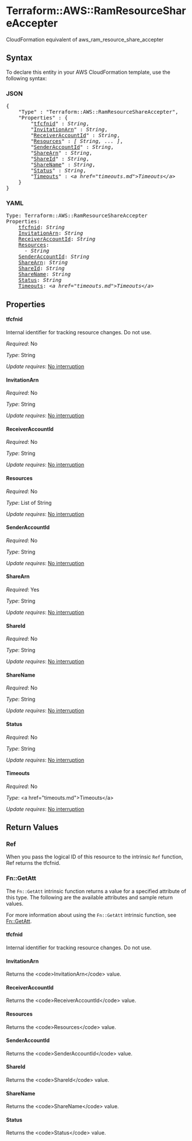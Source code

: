 # Terraform::AWS::RamResourceShareAccepter

CloudFormation equivalent of aws_ram_resource_share_accepter

## Syntax

To declare this entity in your AWS CloudFormation template, use the following syntax:

### JSON

<pre>
{
    "Type" : "Terraform::AWS::RamResourceShareAccepter",
    "Properties" : {
        "<a href="#tfcfnid" title="tfcfnid">tfcfnid</a>" : <i>String</i>,
        "<a href="#invitationarn" title="InvitationArn">InvitationArn</a>" : <i>String</i>,
        "<a href="#receiveraccountid" title="ReceiverAccountId">ReceiverAccountId</a>" : <i>String</i>,
        "<a href="#resources" title="Resources">Resources</a>" : <i>[ String, ... ]</i>,
        "<a href="#senderaccountid" title="SenderAccountId">SenderAccountId</a>" : <i>String</i>,
        "<a href="#sharearn" title="ShareArn">ShareArn</a>" : <i>String</i>,
        "<a href="#shareid" title="ShareId">ShareId</a>" : <i>String</i>,
        "<a href="#sharename" title="ShareName">ShareName</a>" : <i>String</i>,
        "<a href="#status" title="Status">Status</a>" : <i>String</i>,
        "<a href="#timeouts" title="Timeouts">Timeouts</a>" : <i>&lt;a href=&#34;timeouts.md&#34;&gt;Timeouts&lt;/a&gt;</i>
    }
}
</pre>

### YAML

<pre>
Type: Terraform::AWS::RamResourceShareAccepter
Properties:
    <a href="#tfcfnid" title="tfcfnid">tfcfnid</a>: <i>String</i>
    <a href="#invitationarn" title="InvitationArn">InvitationArn</a>: <i>String</i>
    <a href="#receiveraccountid" title="ReceiverAccountId">ReceiverAccountId</a>: <i>String</i>
    <a href="#resources" title="Resources">Resources</a>: <i>
      - String</i>
    <a href="#senderaccountid" title="SenderAccountId">SenderAccountId</a>: <i>String</i>
    <a href="#sharearn" title="ShareArn">ShareArn</a>: <i>String</i>
    <a href="#shareid" title="ShareId">ShareId</a>: <i>String</i>
    <a href="#sharename" title="ShareName">ShareName</a>: <i>String</i>
    <a href="#status" title="Status">Status</a>: <i>String</i>
    <a href="#timeouts" title="Timeouts">Timeouts</a>: <i>&lt;a href=&#34;timeouts.md&#34;&gt;Timeouts&lt;/a&gt;</i>
</pre>

## Properties

#### tfcfnid

Internal identifier for tracking resource changes. Do not use.

_Required_: No

_Type_: String

_Update requires_: [No interruption](https://docs.aws.amazon.com/AWSCloudFormation/latest/UserGuide/using-cfn-updating-stacks-update-behaviors.html#update-no-interrupt)

#### InvitationArn

_Required_: No

_Type_: String

_Update requires_: [No interruption](https://docs.aws.amazon.com/AWSCloudFormation/latest/UserGuide/using-cfn-updating-stacks-update-behaviors.html#update-no-interrupt)

#### ReceiverAccountId

_Required_: No

_Type_: String

_Update requires_: [No interruption](https://docs.aws.amazon.com/AWSCloudFormation/latest/UserGuide/using-cfn-updating-stacks-update-behaviors.html#update-no-interrupt)

#### Resources

_Required_: No

_Type_: List of String

_Update requires_: [No interruption](https://docs.aws.amazon.com/AWSCloudFormation/latest/UserGuide/using-cfn-updating-stacks-update-behaviors.html#update-no-interrupt)

#### SenderAccountId

_Required_: No

_Type_: String

_Update requires_: [No interruption](https://docs.aws.amazon.com/AWSCloudFormation/latest/UserGuide/using-cfn-updating-stacks-update-behaviors.html#update-no-interrupt)

#### ShareArn

_Required_: Yes

_Type_: String

_Update requires_: [No interruption](https://docs.aws.amazon.com/AWSCloudFormation/latest/UserGuide/using-cfn-updating-stacks-update-behaviors.html#update-no-interrupt)

#### ShareId

_Required_: No

_Type_: String

_Update requires_: [No interruption](https://docs.aws.amazon.com/AWSCloudFormation/latest/UserGuide/using-cfn-updating-stacks-update-behaviors.html#update-no-interrupt)

#### ShareName

_Required_: No

_Type_: String

_Update requires_: [No interruption](https://docs.aws.amazon.com/AWSCloudFormation/latest/UserGuide/using-cfn-updating-stacks-update-behaviors.html#update-no-interrupt)

#### Status

_Required_: No

_Type_: String

_Update requires_: [No interruption](https://docs.aws.amazon.com/AWSCloudFormation/latest/UserGuide/using-cfn-updating-stacks-update-behaviors.html#update-no-interrupt)

#### Timeouts

_Required_: No

_Type_: &lt;a href=&#34;timeouts.md&#34;&gt;Timeouts&lt;/a&gt;

_Update requires_: [No interruption](https://docs.aws.amazon.com/AWSCloudFormation/latest/UserGuide/using-cfn-updating-stacks-update-behaviors.html#update-no-interrupt)

## Return Values

### Ref

When you pass the logical ID of this resource to the intrinsic `Ref` function, Ref returns the tfcfnid.

### Fn::GetAtt

The `Fn::GetAtt` intrinsic function returns a value for a specified attribute of this type. The following are the available attributes and sample return values.

For more information about using the `Fn::GetAtt` intrinsic function, see [Fn::GetAtt](https://docs.aws.amazon.com/AWSCloudFormation/latest/UserGuide/intrinsic-function-reference-getatt.html).

#### tfcfnid

Internal identifier for tracking resource changes. Do not use.

#### InvitationArn

Returns the &lt;code&gt;InvitationArn&lt;/code&gt; value.

#### ReceiverAccountId

Returns the &lt;code&gt;ReceiverAccountId&lt;/code&gt; value.

#### Resources

Returns the &lt;code&gt;Resources&lt;/code&gt; value.

#### SenderAccountId

Returns the &lt;code&gt;SenderAccountId&lt;/code&gt; value.

#### ShareId

Returns the &lt;code&gt;ShareId&lt;/code&gt; value.

#### ShareName

Returns the &lt;code&gt;ShareName&lt;/code&gt; value.

#### Status

Returns the &lt;code&gt;Status&lt;/code&gt; value.

